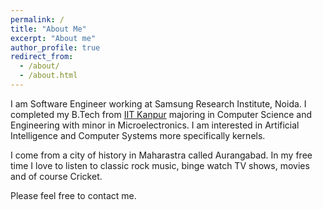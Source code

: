 ```yaml
---
permalink: /
title: "About Me"
excerpt: "About me"
author_profile: true
redirect_from: 
  - /about/
  - /about.html
---
```








I am Software Engineer working at Samsung Research Institute, Noida. I completed my B.Tech from [IIT Kanpur](https://iitk.ac.in/) majoring in Computer Science and Engineering with minor in Microelectronics. I am interested in Artificial Intelligence and Computer Systems more specifically kernels.

I come from a city of history in Maharastra called Aurangabad. In my free time I love to listen to classic rock music, binge watch TV shows, movies and of course Cricket.
  
Please feel free to contact me.